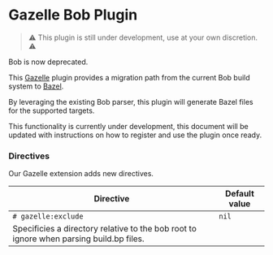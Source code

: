 # Gazelle Bob Plugin

> ⚠ This plugin is still under development, use at your own discretion. ⚠

Bob is now deprecated.

This [Gazelle][gazelle] plugin provides a migration path from the current Bob build system to [Bazel][bazel].

By leveraging the existing Bob parser, this plugin will generate Bazel files for the supported targets.

This functionality is currently under development, this document will be updated with instructions on how to register and use the plugin once ready.

### Directives

Our Gazelle extension adds new directives.

| **Directive**                                                                           | **Default value** |
| --------------------------------------------------------------------------------------- | ----------------- |
| `# gazelle:exclude`                                                                     | `nil`             |
| Specificies a directory relative to the bob root to ignore when parsing build.bp files. |                   |

[bazel]: https://bazel.build/
[gazelle]: https://github.com/bazelbuild/bazel-gazelle
